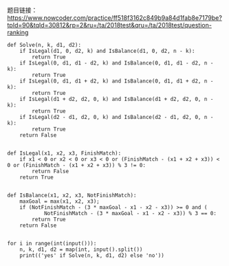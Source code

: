 题目链接：https://www.nowcoder.com/practice/ff518f3162c849b9a84d1fab8e7179be?tpId=90&tqId=30812&rp=2&ru=/ta/2018test&qru=/ta/2018test/question-ranking

    def Solve(n, k, d1, d2):
        if IsLegal(d1, 0, d2, k) and IsBalance(d1, 0, d2, n - k):
            return True
        if IsLegal(0, d1, d1 - d2, k) and IsBalance(0, d1, d1 - d2, n - k):
            return True
        if IsLegal(0, d1, d1 + d2, k) and IsBalance(0, d1, d1 + d2, n - k):
            return True
        if IsLegal(d1 + d2, d2, 0, k) and IsBalance(d1 + d2, d2, 0, n - k):
            return True
        if IsLegal(d2 - d1, d2, 0, k) and IsBalance(d2 - d1, d2, 0, n - k):
            return True
        return False


    def IsLegal(x1, x2, x3, FinishMatch):
        if x1 < 0 or x2 < 0 or x3 < 0 or (FinishMatch - (x1 + x2 + x3)) < 0 or (FinishMatch - (x1 + x2 + x3)) % 3 != 0:
            return False
        return True


    def IsBalance(x1, x2, x3, NotFinishMatch):
        maxGoal = max(x1, x2, x3);
        if (NotFinishMatch - (3 * maxGoal - x1 - x2 - x3)) >= 0 and (
                NotFinishMatch - (3 * maxGoal - x1 - x2 - x3)) % 3 == 0:
            return True
        return False


    for i in range(int(input())):
        n, k, d1, d2 = map(int, input().split())
        print(('yes' if Solve(n, k, d1, d2) else 'no'))
